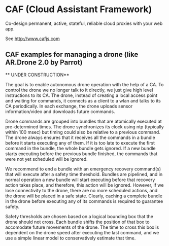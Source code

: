 # CAF (Cloud Assistant Framework)

Co-design permanent, active, stateful, reliable cloud proxies with your web app.

See http://www.cafjs.com 

## CAF examples for managing a drone (like AR.Drone 2.0 by Parrot)

** UNDER CONSTRUCTION**

The goal is to enable autonomous drone operation with the help of a CA. To control the drone we no longer talk to it directly, we just give high level instructions to its CA. The drone, instead of creating a local access point and waiting for commands, it connects as a client to a wlan and talks to its CA periodically. In each exchange, the drone uploads sensor information/video and downloads future commands.

Drone commands are grouped into bundles that are atomically executed at pre-determined times. The drone synchronizes its clock using ntp (typically within 100 msec) but timing could also be relative to a previous command. The drone always ensures that it receives all the commands in a bundle before it starts executing any of them. If it is too late to execute the first command in the bundle, the whole bundle gets ignored. If a new bundle starts executing before the previous bundle finished, the commands that were not yet scheduled will be ignored. 

We recommend to end a bundle with an emergency recovery command(s) that will execute after a safety time threshold. Bundles are pipelined, and in normal operation a new bundle will start executing before that recovery action takes place, and therefore, this action will be ignored. However, if we lose connectivity to the drone, there are no more scheduled actions, and the drone will be placed in a safe state. Clearly, caching a complete bundle in the drone before executing any of its commands is required to guarantee safety.

Safety thresholds are chosen based on a logical bounding box that the drone should not cross. Each bundle shifts the position of that box to accomodate future movements of the drone.  The time to cross this box is dependent on the drone speed after executing the last command, and we use a simple linear model to conservatively estimate that time.


